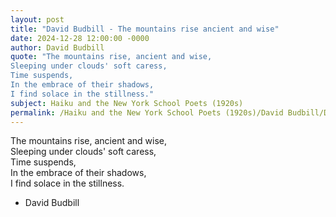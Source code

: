 ```yaml
---
layout: post
title: "David Budbill - The mountains rise ancient and wise"
date: 2024-12-28 12:00:00 -0000
author: David Budbill
quote: "The mountains rise, ancient and wise,  
Sleeping under clouds' soft caress,  
Time suspends,  
In the embrace of their shadows,  
I find solace in the stillness."
subject: Haiku and the New York School Poets (1920s)
permalink: /Haiku and the New York School Poets (1920s)/David Budbill/David Budbill - The mountains rise ancient and wise
---
```


The mountains rise, ancient and wise,  
Sleeping under clouds' soft caress,  
Time suspends,  
In the embrace of their shadows,  
I find solace in the stillness.

- David Budbill

